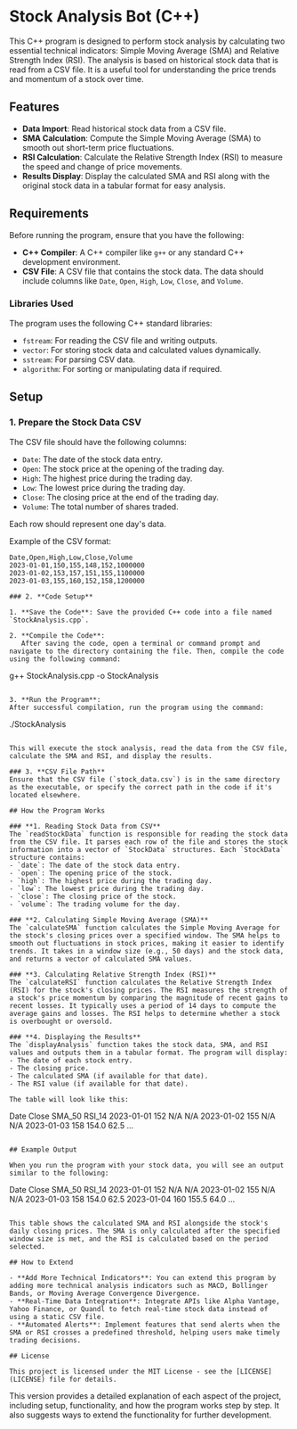 # Stock Analysis Bot (C++)

This C++ program is designed to perform stock analysis by calculating two essential technical indicators: Simple Moving Average (SMA) and Relative Strength Index (RSI). The analysis is based on historical stock data that is read from a CSV file. It is a useful tool for understanding the price trends and momentum of a stock over time.

## Features
- **Data Import**: Read historical stock data from a CSV file.
- **SMA Calculation**: Compute the Simple Moving Average (SMA) to smooth out short-term price fluctuations.
- **RSI Calculation**: Calculate the Relative Strength Index (RSI) to measure the speed and change of price movements.
- **Results Display**: Display the calculated SMA and RSI along with the original stock data in a tabular format for easy analysis.

## Requirements
Before running the program, ensure that you have the following:
- **C++ Compiler**: A C++ compiler like `g++` or any standard C++ development environment.
- **CSV File**: A CSV file that contains the stock data. The data should include columns like `Date`, `Open`, `High`, `Low`, `Close`, and `Volume`.

### Libraries Used
The program uses the following C++ standard libraries:
- `fstream`: For reading the CSV file and writing outputs.
- `vector`: For storing stock data and calculated values dynamically.
- `sstream`: For parsing CSV data.
- `algorithm`: For sorting or manipulating data if required.

## Setup

### 1. **Prepare the Stock Data CSV**
The CSV file should have the following columns:
- `Date`: The date of the stock data entry.
- `Open`: The stock price at the opening of the trading day.
- `High`: The highest price during the trading day.
- `Low`: The lowest price during the trading day.
- `Close`: The closing price at the end of the trading day.
- `Volume`: The total number of shares traded.

Each row should represent one day's data.

Example of the CSV format:
```csv
Date,Open,High,Low,Close,Volume
2023-01-01,150,155,148,152,1000000
2023-01-02,153,157,151,155,1100000
2023-01-03,155,160,152,158,1200000

### 2. **Code Setup**

1. **Save the Code**: Save the provided C++ code into a file named `StockAnalysis.cpp`.
   
2. **Compile the Code**:
   After saving the code, open a terminal or command prompt and navigate to the directory containing the file. Then, compile the code using the following command:
   ```
   g++ StockAnalysis.cpp -o StockAnalysis
   ```

3. **Run the Program**:
   After successful compilation, run the program using the command:
   ```
   ./StockAnalysis
   ```

   This will execute the stock analysis, read the data from the CSV file, calculate the SMA and RSI, and display the results.

### 3. **CSV File Path**
Ensure that the CSV file (`stock_data.csv`) is in the same directory as the executable, or specify the correct path in the code if it's located elsewhere.

## How the Program Works

### **1. Reading Stock Data from CSV**
The `readStockData` function is responsible for reading the stock data from the CSV file. It parses each row of the file and stores the stock information into a vector of `StockData` structures. Each `StockData` structure contains:
- `date`: The date of the stock data entry.
- `open`: The opening price of the stock.
- `high`: The highest price during the trading day.
- `low`: The lowest price during the trading day.
- `close`: The closing price of the stock.
- `volume`: The trading volume for the day.

### **2. Calculating Simple Moving Average (SMA)**
The `calculateSMA` function calculates the Simple Moving Average for the stock's closing prices over a specified window. The SMA helps to smooth out fluctuations in stock prices, making it easier to identify trends. It takes in a window size (e.g., 50 days) and the stock data, and returns a vector of calculated SMA values.

### **3. Calculating Relative Strength Index (RSI)**
The `calculateRSI` function calculates the Relative Strength Index (RSI) for the stock's closing prices. The RSI measures the strength of a stock's price momentum by comparing the magnitude of recent gains to recent losses. It typically uses a period of 14 days to compute the average gains and losses. The RSI helps to determine whether a stock is overbought or oversold.

### **4. Displaying the Results**
The `displayAnalysis` function takes the stock data, SMA, and RSI values and outputs them in a tabular format. The program will display:
- The date of each stock entry.
- The closing price.
- The calculated SMA (if available for that date).
- The RSI value (if available for that date).

The table will look like this:
```
Date        Close   SMA_50  RSI_14
2023-01-01  152     N/A     N/A
2023-01-02  155     N/A     N/A
2023-01-03  158     154.0   62.5
...
```

## Example Output

When you run the program with your stock data, you will see an output similar to the following:

```
Date        Close   SMA_50  RSI_14
2023-01-01  152     N/A     N/A
2023-01-02  155     N/A     N/A
2023-01-03  158     154.0   62.5
2023-01-04  160     155.5   64.0
...
```

This table shows the calculated SMA and RSI alongside the stock's daily closing prices. The SMA is only calculated after the specified window size is met, and the RSI is calculated based on the period selected.

## How to Extend

- **Add More Technical Indicators**: You can extend this program by adding more technical analysis indicators such as MACD, Bollinger Bands, or Moving Average Convergence Divergence.
- **Real-Time Data Integration**: Integrate APIs like Alpha Vantage, Yahoo Finance, or Quandl to fetch real-time stock data instead of using a static CSV file.
- **Automated Alerts**: Implement features that send alerts when the SMA or RSI crosses a predefined threshold, helping users make timely trading decisions.

## License

This project is licensed under the MIT License - see the [LICENSE](LICENSE) file for details.
```

This version provides a detailed explanation of each aspect of the project, including setup, functionality, and how the program works step by step. It also suggests ways to extend the functionality for further development.
